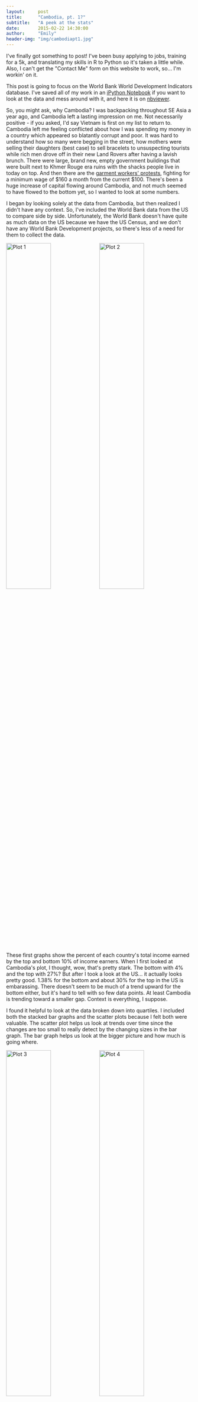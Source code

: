 ```yaml
---
layout:     post
title:      "Cambodia, pt. 1?"
subtitle:   "A peek at the stats"
date:       2015-02-22 14:30:00
author:     "Emily"
header-img: "img/cambodiapt1.jpg"
---
```


<p> I've finally got something to post! I've been busy applying to jobs, training for
a 5k, and translating my skills in R to Python so it's taken a little while. 
Also, I can't get the "Contact Me" form on this website to work, so... I'm workin' on it.</p>

<p>This post is going to focus on the World Bank World Development Indicators 
database. I've saved all of my work in an <a href='https://github.com/emmmbrown/emmmbrown.github.io/blob/master/notebooks/Cambodia.ipynb'>iPython Notebook</a>
if you want to look at the data and mess around with it, and here it is on <a href='http://nbviewer.ipython.org/github/emmmbrown/emmmbrown.github.io/blob/master/notebooks/Cambodia.ipynb'>nbviewer</a>.</p>

<p>So, you might ask, why Cambodia? I was backpacking throughout SE Asia a year ago, and 
Cambodia left a lasting impression on me. Not necessarily positive - if you asked, I'd
say Vietnam is first on my list to return to. Cambodia left me feeling conflicted about 
how I was spending my money in a country which appeared so blatantly corrupt and poor. 
It was hard to understand how so many were begging in the street, how mothers were selling 
their daughters (best case) to sell bracelets to unsuspecting tourists while rich men 
drove off in their new Land Rovers after having a lavish brunch. There were large, brand 
new, empty government buildings that were built next to Khmer Rouge era ruins with the shacks 
people live in today on top. And then there are the <a href='http://www.aljazeera.com/indepth/features/2014/01/cambodia-garment-worker-strike-unravels-20141755530526443.html'>garment workers' protests</a>, 
fighting for a minimum wage of $160 a month from the current $100. There's been a huge 
increase of capital flowing around Cambodia, and not much seemed to have flowed to the 
bottom yet, so I wanted to look at some numbers.</p>

<p>I began by looking solely at the data from Cambodia, but then realized I didn't have
any context. So, I've included the World Bank data from the US to compare side by side.
Unfortunately, the World Bank doesn't have quite as much data on the US because we
have the US Census, and we don't have any World Bank Development projects, so there's
less of a need for them to collect the data. </p>

<p><img src="{{ site.baseurl }}/img/khminc.png" style="float: left; width: 49%; margin-right:1%; margin-bottom: 0.5em;" alt="Plot 1"> 
<img src="{{ site.baseurl }}/img/usainc.png" style="float: left; width: 49%; margin-right:1%; margin-bottom: 0.5em;" alt ="Plot 2"></p>

<p>These first graphs show the percent of each country's total income earned by the top
and bottom 10% of income earners. When I first looked at Cambodia's plot, I thought, wow,
that's pretty stark. The bottom with 4% and the top with 27%? But after I took
a look at the US... it actually looks pretty good. 1.38% for the bottom and about 30% for
the top in the US is embarassing. There doesn't seem to be much of a trend upward for the
bottom either, but it's hard to tell with so few data points. At least Cambodia is 
trending toward a smaller gap. Context is everything, I suppose. </p>

<p>I found it helpful to look at the data broken down into quartiles. I included both
the stacked bar graphs and the scatter plots because I felt both were valuable. The
scatter plot helps us look at trends over time since the changes are too small to really
detect by the changing sizes in the bar graph. The bar graph helps us look at the bigger
picture and how much is going where. </p>

<p><img src="{{ site.baseurl }}/img/khminc1.png" style="float: left; width: 49%; margin-right:1%; margin-bottom: 0.5em;" alt="Plot 3"> 
<img src="{{ site.baseurl }}/img/usainc1.png" style="float: left; width: 49%; margin-right:1%; margin-bottom: 0.5em;" alt="Plot 4"></p>

<p><img src="{{ site.baseurl }}/img/khminc1-1.png" style="float: left; width: 49%; margin-right:1%; margin-bottom: 0.5em;" alt="Plot 5"> 
<img src="{{ site.baseurl }}/img/usainc1-1.png" style="float: left; width: 49%; margin-right:1%; margin-bottom: 0.5em;" alt="Plot 6"></p>

<p>We can see in Cambodia that the gap between the quartiles is closing more and more 
over time. It appears that the flow of wealth in Cambodia has, in fact, reached the lower 
income earners. Again, the US looks terrible. The trajectory appears mostly flat despite the 
recession in 2008, however three data points isn't exactly enough to establish a trend. 
The disparity here is clearly worse than (at least what the data shows) in Cambodia.</p>

<p><img src="{{ site.baseurl }}/img/khmgni.png" style="float: left; width: 49%; margin-right:1%; margin-bottom: 0.5em;" alt="Plot 6"> 
<img src="{{ site.baseurl }}/img/usagni.png" style="float: left; width: 49%; margin-right:1%; margin-bottom: 0.5em;" alt="Plot 7"></p>

<p>A major difference between the US and Cambodia is how much income we're talking about. 
Obviously, incomes in Cambodia are much smaller since it is a developing country and the 
US is one of the richest countries in the world. This is why I wanted to look at the Gross 
National Income per Capita for each. Note: all of the monetary data is in USD, which 
isn't totally unreasonable since Cambodians primarily use US currency with Cambodian
riel only for amounts less than a dollar.</p>
 
<p>Cambodia has shown really impressive growth from 2004 to 2011, doubling its GNI per 
capita. However, it's still very small in comparison to the US, $810 versus $50,350 in
the US (which seems pretty high to me, a consequence of the average including our large
top 10%). Cambodia's number could also be unbalanced by the top income earners, but our
other data would suggest that's not entirely the case. You can see the impact of the 
2008 recession in both countries, though less markedly so in Cambodia.</p>

<p><center><img src="{{ site.baseurl }}/img/khmpov.png" alt="Plot 5"></center></p>

<p>Almost 92% of Cambodia's population lives on less than $5 a day. How can this happen
while others spend lavishly at the new Chinese casinos and relax in their luxury cars? 
Only 10% lives on under $1.25 a day, but that number jumps to 41.26% if we increase 
the threshold to just $2. It appears that many are living right on that edge. That, and 
the number living on under $2-$2.50 a day has been increasing since 2009. People who are 
making the jump above $1.25 a day haven't made it that far. </p>

<p>Obviously the above data doesn't tell the whole story. I can't imagine that these surveys 
could reach everyone when there's a significant portion of the population that's homeless 
or migrant. Numbers could be skewed by Cambodian officials looking for more NGO funds, 
etc. However, if we only have these numbers to judge, they paint a somewhat optimistic 
picture. It's tenuous, at best.</p>

<h2 class="section-heading">Further Study</h2>

<p>It'd be interesting to look at luxury import statistics. How many cars are purchased 
in Cambodia? How much do they actually cost, and who is buying them? There's been a huge 
amount of <a href='http://www.atimes.com/atimes/Southeast_Asia/HJ06Ae01.html'>Chinese investment</a> 
in Cambodia's resources, which has involved <a href='http://world.time.com/2013/05/14/in-cambodia-illegal-logging-unabated-on-anniversary-of-leading-activists-death/'>illegal logging</a>. 
China isn't the only foreign country taking advantage of Cambodia's natural resources, as 
Singapore has a history of <a href ='http://www.globalwitness.org/sites/default/files/pdfs/shifting_sand_final.pdf'>illegally dredging Cambodia's rivers for sand</a>. 
Given Cambodia's political history and present, I wouldn't fully trust government data. 
There are several factors at work, and it's hard to put them together to form a bigger 
picture, but I'll try to provide a glimpse.</p>